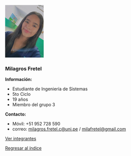 <img src="Milagros Fretel.png" alt="Milagros Fretel" style="width: 25%; height: auto;" />

### Milagros Fretel

**Información:**

  * Estudiante de Ingeniería de Sistemas
  * 5to Ciclo
  * 19 años
  * Miembro del grupo 3
 

**Contacto:**
  * Móvil: +51 952 728 590
  * correo: milagros.fretel.c@uni.pe / milafretel@gmail.com


[Ver integrantes](../integrantes.md)

[Regresar al índice](../../README.md)
